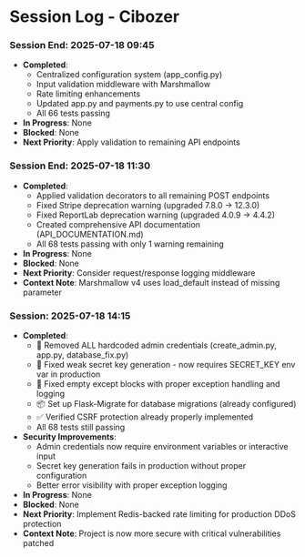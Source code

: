 # Session Log - Cibozer

### Session End: 2025-07-18 09:45
- **Completed**: 
  - Centralized configuration system (app_config.py)
  - Input validation middleware with Marshmallow
  - Rate limiting enhancements
  - Updated app.py and payments.py to use central config
  - All 66 tests passing
- **In Progress**: None
- **Blocked**: None
- **Next Priority**: Apply validation to remaining API endpoints

### Session End: 2025-07-18 11:30
- **Completed**: 
  - Applied validation decorators to all remaining POST endpoints
  - Fixed Stripe deprecation warning (upgraded 7.8.0 → 12.3.0)
  - Fixed ReportLab deprecation warning (upgraded 4.0.9 → 4.4.2)
  - Created comprehensive API documentation (API_DOCUMENTATION.md)
  - All 68 tests passing with only 1 warning remaining
- **In Progress**: None
- **Blocked**: None
- **Next Priority**: Consider request/response logging middleware
- **Context Note**: Marshmallow v4 uses load_default instead of missing parameter

### Session: 2025-07-18 14:15
- **Completed**: 
  - 🔐 Removed ALL hardcoded admin credentials (create_admin.py, app.py, database_fix.py)
  - 🔐 Fixed weak secret key generation - now requires SECRET_KEY env var in production
  - 🐛 Fixed empty except blocks with proper exception handling and logging
  - 📦 Set up Flask-Migrate for database migrations (already configured)
  - ✅ Verified CSRF protection already properly implemented
  - All 68 tests still passing
- **Security Improvements**:
  - Admin credentials now require environment variables or interactive input
  - Secret key generation fails in production without proper configuration
  - Better error visibility with proper exception logging
- **In Progress**: None
- **Blocked**: None
- **Next Priority**: Implement Redis-backed rate limiting for production DDoS protection
- **Context Note**: Project is now more secure with critical vulnerabilities patched